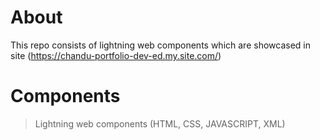 # About
This repo consists of lightning web components which are showcased in site (https://chandu-portfolio-dev-ed.my.site.com/)
# Components
 > Lightning web components (HTML, CSS, JAVASCRIPT, XML)
